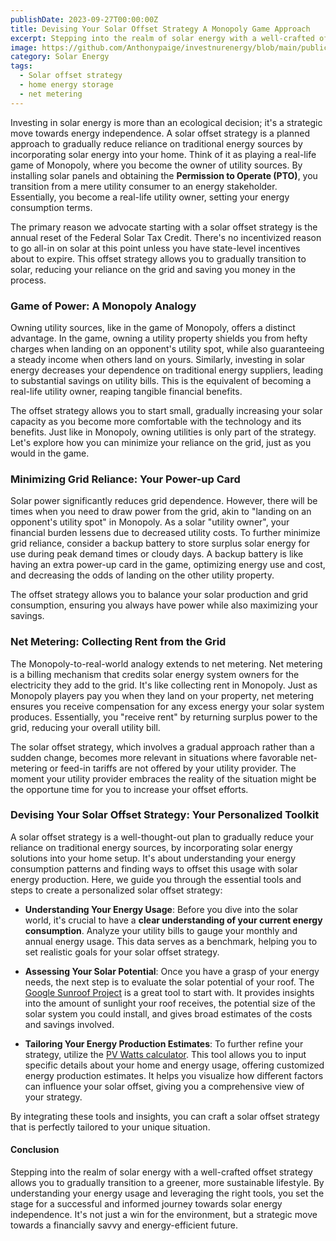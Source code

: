 ```yaml
---
publishDate: 2023-09-27T00:00:00Z
title: Devising Your Solar Offset Strategy A Monopoly Game Approach
excerpt: Stepping into the realm of solar energy with a well-crafted offset strategy allows you to gradually transition to a greener, more sustainable lifestyle.
image: https://github.com/Anthonypaige/investnurenergy/blob/main/public/images/cover-art/FYI-4-cover-art.png?raw=true
category: Solar Energy
tags:
  - Solar offset strategy
  - home energy storage
  - net metering
---
```


Investing in solar energy is more than an ecological decision; it's a strategic move towards energy independence. A solar offset strategy is a planned approach to gradually reduce reliance on traditional energy sources by incorporating solar energy into your home. Think of it as playing a real-life game of Monopoly, where you become the owner of utility sources. By installing solar panels and obtaining the **Permission to Operate (PTO)**, you transition from a mere utility consumer to an energy stakeholder. Essentially, you become a real-life utility owner, setting your energy consumption terms.

The primary reason we advocate starting with a solar offset strategy is the annual reset of the Federal Solar Tax Credit. There's no incentivized reason to go all-in on solar at this point unless you have state-level incentives about to expire. This offset strategy allows you to gradually transition to solar, reducing your reliance on the grid and saving you money in the process.

### **Game of Power: A Monopoly Analogy**

Owning utility sources, like in the game of Monopoly, offers a distinct advantage. In the game, owning a utility property shields you from hefty charges when landing on an opponent's utility spot, while also guaranteeing a steady income when others land on yours. Similarly, investing in solar energy decreases your dependence on traditional energy suppliers, leading to substantial savings on utility bills. This is the equivalent of becoming a real-life utility owner, reaping tangible financial benefits.

The offset strategy allows you to start small, gradually increasing your solar capacity as you become more comfortable with the technology and its benefits. Just like in Monopoly, owning utilities is only part of the strategy. Let's explore how you can minimize your reliance on the grid, just as you would in the game.

### **Minimizing Grid Reliance: Your Power-up Card**

Solar power significantly reduces grid dependence. However, there will be times when you need to draw power from the grid, akin to "landing on an opponent's utility spot" in Monopoly. As a solar "utility owner", your financial burden lessens due to decreased utility costs. To further minimize grid reliance, consider a backup battery to store surplus solar energy for use during peak demand times or cloudy days. A backup battery is like having an extra power-up card in the game, optimizing energy use and cost, and decreasing the odds of landing on the other utility property.

The offset strategy allows you to balance your solar production and grid consumption, ensuring you always have power while also maximizing your savings.

### **Net Metering: Collecting Rent from the Grid**

The Monopoly-to-real-world analogy extends to net metering. Net metering is a billing mechanism that credits solar energy system owners for the electricity they add to the grid. It's like collecting rent in Monopoly. Just as Monopoly players pay you when they land on your property, net metering ensures you receive compensation for any excess energy your solar system produces. Essentially, you "receive rent" by returning surplus power to the grid, reducing your overall utility bill.

The solar offset strategy, which involves a gradual approach rather than a sudden change, becomes more relevant in situations where favorable net-metering or feed-in tariffs are not offered by your utility provider. The moment your utility provider embraces the reality of the situation might be the opportune time for you to increase your offset efforts.

### **Devising Your Solar Offset Strategy: Your Personalized Toolkit**

A solar offset strategy is a well-thought-out plan to gradually reduce your reliance on traditional energy sources, by incorporating solar energy solutions into your home setup. It's about understanding your energy consumption patterns and finding ways to offset this usage with solar energy production. Here, we guide you through the essential tools and steps to create a personalized solar offset strategy:

- **Understanding Your Energy Usage**: Before you dive into the solar world, it's crucial to have a **clear understanding of your current energy consumption**. Analyze your utility bills to gauge your monthly and annual energy usage. This data serves as a benchmark, helping you to set realistic goals for your solar offset strategy.

- **Assessing Your Solar Potential**: Once you have a grasp of your energy needs, the next step is to evaluate the solar potential of your roof. The [Google Sunroof Project](https://sunroof.withgoogle.com/) is a great tool to start with. It provides insights into the amount of sunlight your roof receives, the potential size of the solar system you could install, and gives broad estimates of the costs and savings involved.

- **Tailoring Your Energy Production Estimates**: To further refine your strategy, utilize the [PV Watts calculator](https://pvwatts.nrel.gov/). This tool allows you to input specific details about your home and energy usage, offering customized energy production estimates. It helps you visualize how different factors can influence your solar offset, giving you a comprehensive view of your strategy.

By integrating these tools and insights, you can craft a solar offset strategy that is perfectly tailored to your unique situation.

#### **Conclusion**

Stepping into the realm of solar energy with a well-crafted offset strategy allows you to gradually transition to a greener, more sustainable lifestyle. By understanding your energy usage and leveraging the right tools, you set the stage for a successful and informed journey towards solar energy independence. It's not just a win for the environment, but a strategic move towards a financially savvy and energy-efficient future.
